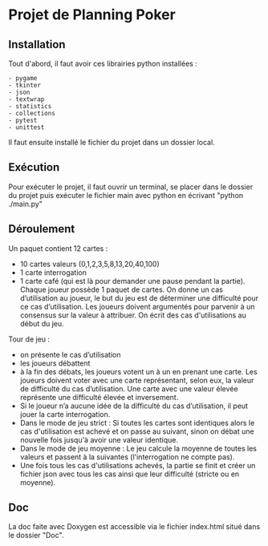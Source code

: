 # Projet de Planning Poker

## Installation

Tout d'abord, il faut avoir ces librairies python installées :

    - pygame
    - tkinter
    - json
    - textwrap
    - statistics
    - collections
    - pytest
    - unittest

Il faut ensuite installé le fichier du projet dans un dossier local.

## Exécution

Pour exécuter le projet, il faut ouvrir un terminal, se placer dans le dossier du projet puis exécuter le fichier main avec python en écrivant "python ./main.py"

## Déroulement

Un paquet contient 12 cartes :
- 10 cartes valeurs (0,1,2,3,5,8,13,20,40,100)
- 1 carte interrogation
- 1 carte café (qui est là pour demander une pause pendant la partie).
Chaque joueur possède 1 paquet de cartes.
On donne un cas d’utilisation au joueur, le but du jeu est de déterminer une difficulté pour ce cas d’utilisation. Les joueurs doivent argumentés pour parvenir à un consensus sur la valeur à attribuer.
On écrit des cas d'utilisations au début du jeu.

Tour de jeu :
- on présente le cas d’utilisation
- les joueurs débattent
- à la fin des débats, les joueurs votent un à un en prenant une carte. Les joueurs doivent voter avec une carte représentant, selon eux, la valeur de difficulté du cas d’utilisation. Une carte avec une valeur élevée représente une difficulté élevée et inversement.
- Si le joueur n’a aucune idée de la difficulté du cas d’utilisation, il peut jouer la carte interrogation.
- Dans le mode de jeu strict : Si toutes les cartes sont identiques alors le cas d'utilisation est achevé et on passe au suivant, sinon on débat une nouvelle fois jusqu'à avoir une valeur identique.
- Dans le mode de jeu moyenne : Le jeu calcule la moyenne de toutes les valeurs et passent à la suivantes (l'interrogation ne compte pas).
- Une fois tous les cas d'utilisations achevés, la partie se finit et créer un fichier json avec tous les cas ainsi que leur difficulté (stricte ou en moyenne).

 ## Doc

La doc faite avec Doxygen est accessible via le fichier index.html situé dans le dossier "Doc".
